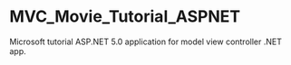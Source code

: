 # MVC_Movie_Tutorial_ASPNET
Microsoft tutorial ASP.NET 5.0 application for model view controller .NET app.
